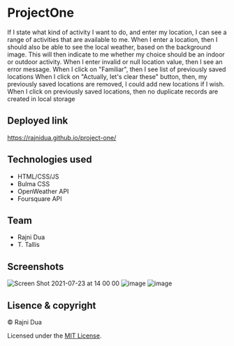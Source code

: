 # ProjectOne

If I state what kind of activity I want to do, and enter my location, I can see a range of activities that are available to me.
When I enter a location,
then I should also be able to see the local weather, based on the background image. This will then indicate to me whether my choice should be an indoor or outdoor activity.
When I enter invalid or null location value, 
then I see an error message.
When I click on "Familiar",
then I see list of previously saved locations
When I click on "Actually, let's clear these" button,
then, my previously saved locations are removed, I could add new locations if I wish.
When I click on previously saved locations,
then no duplicate records are created in local storage


## Deployed link 
https://rajnidua.github.io/project-one/

## Technologies used

* HTML/CSS/JS
* Bulma CSS
* OpenWeather API
* Foursquare API

## Team

* Rajni Dua
* T. Tallis

## Screenshots
![Screen Shot 2021-07-23 at 14 00 00](https://user-images.githubusercontent.com/83541287/126735913-d589f0fc-6350-4810-b8a8-ec4c01f75465.png)
![image](https://user-images.githubusercontent.com/83541287/126735966-abefb75c-1a6a-4377-997f-21c7a204e5da.png)
![image](https://user-images.githubusercontent.com/83541287/126736052-cf91e417-e17f-4fcb-9e87-2eeba069d551.png)


## Lisence & copyright

&copy;  Rajni Dua

Licensed under the [MIT License](LICENSE).



